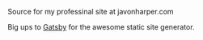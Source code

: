Source for my professinal site at javonharper.com

Big ups to [Gatsby](https://www.gatsbyjs.org/) for the awesome static site generator.
